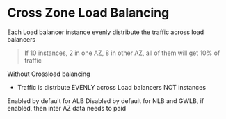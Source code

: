 # Cross Zone Load Balancing
Each Load balancer instance evenly distribute the traffic across load balancers

> If 10 instances, 2 in one AZ, 8 in other AZ, all of them will get 10% of traffic

Without Crossload balancing
- Traffic is distrbute EVENLY across Load balancers NOT instances

Enabled by default for ALB
Disabled by default for NLB and GWLB, if enabled, then inter AZ data needs to paid 
